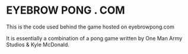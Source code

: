 ﻿# EYEBROW PONG . COM

This is the code used behind the game hosted on eyebrowpong.com

It is essentially a combination of a pong game written by One Man Army Studios & Kyle McDonald. 
